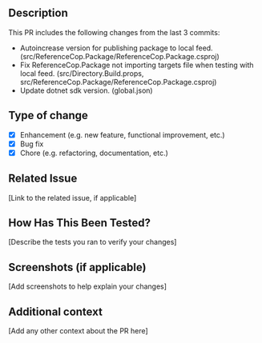 ## Description
This PR includes the following changes from the last 3 commits:

- Autoincrease version for publishing package to local feed. (src/ReferenceCop.Package/ReferenceCop.Package.csproj)
- Fix ReferenceCop.Package not importing targets file when testing with local feed. (src/Directory.Build.props, src/ReferenceCop.Package/ReferenceCop.Package.csproj)
- Update dotnet sdk version. (global.json)

## Type of change
- [x] Enhancement (e.g. new feature, functional improvement, etc.)
- [x] Bug fix
- [x] Chore (e.g. refactoring, documentation, etc.)

## Related Issue
[Link to the related issue, if applicable]

## How Has This Been Tested?
[Describe the tests you ran to verify your changes]

## Screenshots (if applicable)
[Add screenshots to help explain your changes]

## Additional context
[Add any other context about the PR here]
